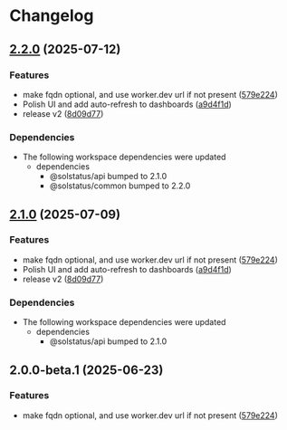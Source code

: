 # Changelog

## [2.2.0](https://github.com/EnochT14/uptime-monitor/compare/@solstatus/app@v2.1.0...@solstatus/app@v2.2.0) (2025-07-12)


### Features

* make fqdn optional, and use worker.dev url if not present ([579e224](https://github.com/EnochT14/uptime-monitor/commit/579e224926fa6b77d9f01d82e196d37803d47e7f))
* Polish UI and add auto-refresh to dashboards ([a9d4f1d](https://github.com/EnochT14/uptime-monitor/commit/a9d4f1db20f7415aba948593201c55b838cdac62))
* release v2 ([8d09d77](https://github.com/EnochT14/uptime-monitor/commit/8d09d77f92ceec9bd7cba2e9fb4a514a406b588d))


### Dependencies

* The following workspace dependencies were updated
  * dependencies
    * @solstatus/api bumped to 2.1.0
    * @solstatus/common bumped to 2.2.0

## [2.1.0](https://github.com/unibeck/solstatus/compare/@solstatus/app@v2.0.0...@solstatus/app@v2.1.0) (2025-07-09)


### Features

* make fqdn optional, and use worker.dev url if not present ([579e224](https://github.com/unibeck/solstatus/commit/579e224926fa6b77d9f01d82e196d37803d47e7f))
* Polish UI and add auto-refresh to dashboards ([a9d4f1d](https://github.com/unibeck/solstatus/commit/a9d4f1db20f7415aba948593201c55b838cdac62))
* release v2 ([8d09d77](https://github.com/unibeck/solstatus/commit/8d09d77f92ceec9bd7cba2e9fb4a514a406b588d))


### Dependencies

* The following workspace dependencies were updated
  * dependencies
    * @solstatus/api bumped to 2.1.0

## 2.0.0-beta.1 (2025-06-23)


### Features

* make fqdn optional, and use worker.dev url if not present ([579e224](https://github.com/unibeck/solstatus/commit/579e224926fa6b77d9f01d82e196d37803d47e7f))

